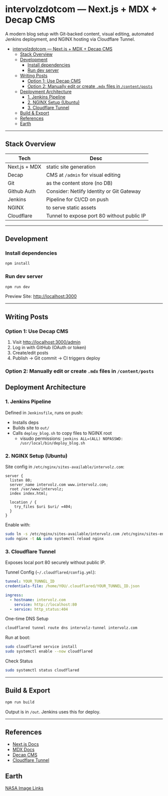 # intervolzdotcom — Next.js + MDX + Decap CMS

A modern blog setup with Git-backed content, visual editing, automated Jenkins deployment, and NGINX hosting via Cloudflare Tunnel.
- [intervolzdotcom — Next.js + MDX + Decap CMS](#intervolzdotcom--nextjs--mdx--decap-cms)
  - [Stack Overview](#stack-overview)
  - [Development](#development)
    - [Install dependencies](#install-dependencies)
    - [Run dev server](#run-dev-server)
  - [Writing Posts](#writing-posts)
    - [Option 1: Use Decap CMS](#option-1-use-decap-cms)
    - [Option 2: Manually edit or create `.mdx` files in `/content/posts`](#option-2-manually-edit-or-create-mdx-files-in-contentposts)
  - [Deployment Architecture](#deployment-architecture)
    - [1. Jenkins Pipeline](#1-jenkins-pipeline)
    - [2. NGINX Setup (Ubuntu)](#2-nginx-setup-ubuntu)
    - [3. Cloudflare Tunnel](#3-cloudflare-tunnel)
  - [Build \& Export](#build--export)
  - [References](#references)
  - [Earth](#earth)

---

## Stack Overview

| Tech          | Desc                                       |
| ------------- | ------------------------------------------ |
| Next.js + MDX | static site generation                     |
| Decap         | CMS at `/admin` for visual editing         |
| Git           | as the content store (no DB)               |
| Github Auth   | Consider: Netlify Identity or Git Gateway  |
| Jenkins       | Pipeline for CI/CD on push                 |
| NGINX         | to serve static assets                     |
| Cloudflare    | Tunnel to expose port 80 without public IP |

---

## Development

### Install dependencies

```bash
npm install
```

### Run dev server

```bash
npm run dev
```

Preview Site: [http://localhost:3000](http://localhost:3000)

---

## Writing Posts

### Option 1: Use Decap CMS

1. Visit [http://localhost:3000/admin](http://localhost:3000/admin)
2. Log in with GitHub (OAuth or token)
3. Create/edit posts
4. Publish → Git commit → CI triggers deploy

### Option 2: Manually edit or create `.mdx` files in `/content/posts`

## Deployment Architecture

### 1. Jenkins Pipeline

Defined in `Jenkinsfile`, runs on push:

* Installs deps
* Builds site to `out/`
* Calls `deploy_blog.sh` to copy files to NGINX root
  * visudo permissions: `jenkins ALL=(ALL) NOPASSWD: /usr/local/bin/deploy_blog.sh`

### 2. NGINX Setup (Ubuntu)

Site config in `/etc/nginx/sites-available/intervolz.com`:

```nginx
server {
  listen 80;
  server_name intervolz.com www.intervolz.com;
  root /var/www/intervolz;
  index index.html;

  location / {
    try_files $uri $uri/ =404;
  }
}
```

Enable with:

```bash
sudo ln -s /etc/nginx/sites-available/intervolz.com /etc/nginx/sites-enabled/
sudo nginx -t && sudo systemctl reload nginx
```

### 3. Cloudflare Tunnel

Exposes local port 80 securely without public IP.

Tunnel Config (`~/.cloudflared/config.yml`):

```yaml
tunnel: YOUR_TUNNEL_ID
credentials-file: /home/YOU/.cloudflared/YOUR_TUNNEL_ID.json

ingress:
  - hostname: intervolz.com
    service: http://localhost:80
  - service: http_status:404
```

One-time DNS Setup

```bash
cloudflared tunnel route dns intervolz-tunnel intervolz.com

```

Run at boot:

```bash
sudo cloudflared service install
sudo systemctl enable --now cloudflared
```

Check Status

```bash
sudo systemctl status cloudflared
```

---

## Build & Export

```bash
npm run build
```

Output is in `/out`. Jenkins uses this for deploy.

---

## References

* [Next.js Docs](https://nextjs.org/docs)
* [MDX Docs](https://mdxjs.com/)
* [Decap CMS](https://decapcms.org/docs/)
* [Cloudflare Tunnel](https://developers.cloudflare.com/cloudflare-one/connections/connect-apps/)


## Earth

[NASA Image Links](https://visibleearth.nasa.gov/collection/1484/blue-marble)

